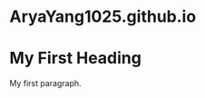 # AryaYang1025.github.io
<!DOCTYPE html>
<html>
<body>

<h1>My First Heading</h1>
<p>My first paragraph.</p>

</body>
</html>

